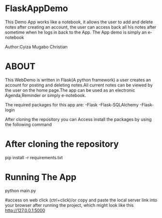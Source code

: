 # FlaskAppDemo
This Demo App  works like a notebook, it allows the  user  to add and delete notes after creating an account, the user can access back all his notes after sometime when he logs in back to the App. The App demo is simply an e-notebook

Author:Cyiza Mugabo Christian

# ABOUT
This WebDemo is written in Flask(A python framework) a user creates an account for posting and deleting notes.All current notes can be viewed by the user on the home page.The app can be used as an electronic Agenda,Reminder or simply e-notebook. 

The required packages for this app are:
-Flask
-Flask-SQLAlchemy
-Flask-login

After cloning the repository you can Access install the packages by using the following command

# After cloning the repository
pip install -r requirements.txt

# Running The App
python main.py

#access on web
click (ctrl+click)/or copy and paste the local server link into your browser after running the project, which might look like this http://127.0.0.1:5000
